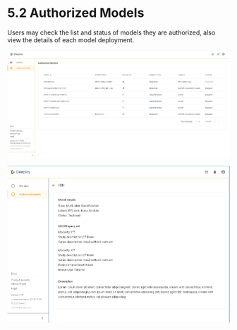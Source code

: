 # 5.2 Authorized Models

Users may check the list and status of models they are authorized, also view the details of each model deployment.

![Model authorization list and deployment status](<../.gitbook/assets/image (218).png>)

![Deployment description](<../.gitbook/assets/image (218) (1).png>)
